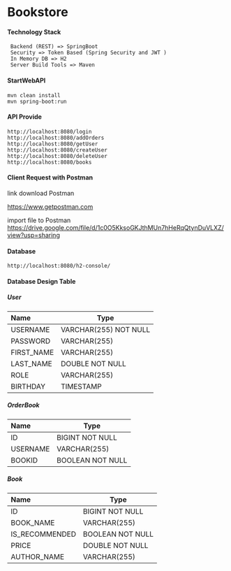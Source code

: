 # Bookstore

#### Technology Stack
	 Backend (REST) => SpringBoot 
	 Security => Token Based (Spring Security and JWT )
	 In Memory DB => H2
	 Server Build Tools => Maven

#### StartWebAPI
	mvn clean install
	mvn spring-boot:run

#### API Provide
	http://localhost:8080/login
	http://localhost:8080/addOrders
	http://localhost:8080/getUser
	http://localhost:8080/createUser
	http://localhost:8080/deleteUser
	http://localhost:8080/books

#### Client Request with Postman 
link download Postman

https://www.getpostman.com

import file to Postman 
https://drive.google.com/file/d/1c0O5KksoGKJthMUn7hHeRqQtynDuVLXZ/view?usp=sharing

#### Database 
	http://localhost:8080/h2-console/

#### Database Design Table

##### User

| Name           | Type             |
| :------------- | ---------------- |
| USERNAME             | VARCHAR(255) NOT NULL  |
| PASSWORD      | VARCHAR(255)     |
| FIRST_NAME | VARCHAR(255) |
| LAST_NAME          | DOUBLE NOT NULL  |
| ROLE  | VARCHAR(255)     |
|  BIRTHDAY  | TIMESTAMP    |

##### OrderBook

| Name           | Type             |
| :------------- | ---------------- |
| ID             | BIGINT NOT NULL  |
| USERNAME      | VARCHAR(255)     |
| BOOKID | BOOLEAN NOT NULL |

##### Book

| Name           | Type             |
| :------------- | ---------------- |
| ID             | BIGINT NOT NULL  |
| BOOK_NAME      | VARCHAR(255)     |
| IS_RECOMMENDED | BOOLEAN NOT NULL |
| PRICE          | DOUBLE NOT NULL  |
| AUTHOR_NAME    | VARCHAR(255)     |




